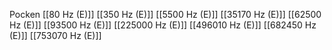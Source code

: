 Pocken
[[80 Hz (E)]]
[[350 Hz (E)]]
[[5500 Hz (E)]]
[[35170 Hz (E)]]
[[62500 Hz (E)]]
[[93500 Hz (E)]]
[[225000 Hz (E)]]
[[496010 Hz (E)]]
[[682450 Hz (E)]]
[[753070 Hz (E)]]